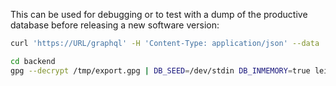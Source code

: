 This can be used for debugging or to test with a dump of the productive database before releasing a new software version:

```sh
curl 'https://URL/graphql' -H 'Content-Type: application/json' --data '{"query": "query Export{ export(password: \"ADMIN_PASSPHRASE\"){out err} }"}' | jq '.data.export.out' -r > /tmp/export.gpg
```

```sh
cd backend
gpg --decrypt /tmp/export.gpg | DB_SEED=/dev/stdin DB_INMEMORY=true lein run
```
